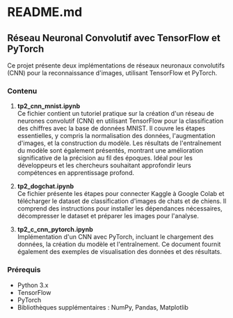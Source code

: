 # README.md

## Réseau Neuronal Convolutif avec TensorFlow et PyTorch

Ce projet présente deux implémentations de réseaux neuronaux convolutifs (CNN) pour la reconnaissance d'images, utilisant TensorFlow et PyTorch.

### Contenu

1. **tp2_cnn_mnist.ipynb**  
  Ce fichier contient un tutoriel pratique sur la création d'un réseau de neurones convolutif (CNN) en utilisant TensorFlow pour la classification des chiffres avec la base de données MNIST. Il couvre les étapes essentielles, y compris la normalisation des données, l'augmentation d'images, et la construction du modèle. Les résultats de l'entraînement du modèle sont également présentés, montrant une amélioration significative de la précision au fil des époques. Idéal pour les développeurs et les chercheurs souhaitant approfondir leurs compétences en apprentissage profond.

3. **tp2_dogchat.ipynb**  
   Ce fichier présente les étapes pour connecter Kaggle à Google Colab et télécharger le dataset de classification d'images de chats et de chiens. Il comprend des instructions pour installer les dépendances nécessaires, décompresser le dataset et préparer les images pour l'analyse.

4. **tp2_c_cnn_pytorch.ipynb**  
   Implémentation d'un CNN avec PyTorch, incluant le chargement des données, la création du modèle et l'entraînement. Ce document fournit également des exemples de visualisation des données et des résultats.

### Prérequis

- Python 3.x
- TensorFlow
- PyTorch
- Bibliothèques supplémentaires : NumPy, Pandas, Matplotlib
